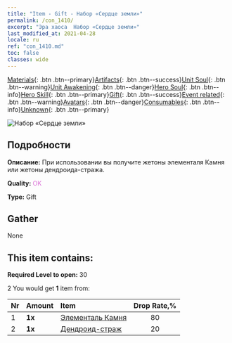 ```yaml
---
title: "Item - Gift - Набор «Сердце земли»"
permalink: /con_1410/
excerpt: "Эра хаоса  Набор «Сердце земли»"
last_modified_at: 2021-04-28
locale: ru
ref: "con_1410.md"
toc: false
classes: wide
---
```

 [Materials](/ItemsRU/){: .btn .btn--primary}[Artifacts](/ItemsRU/Artifacts/){: .btn .btn--success}[Unit Soul](/ItemsRU/UnitSoul/){: .btn .btn--warning}[Unit Awakening](/ItemsRU/UnitAwakening/){: .btn .btn--danger}[Hero Soul](/ItemsRU/HeroSoul/){: .btn .btn--info}[Hero Skill](/ItemsRU/HeroSkill/){: .btn .btn--primary}[Gift](/ItemsRU/Gift/){: .btn .btn--success}[Event related](/ItemsRU/Events/){: .btn .btn--warning}[Avatars](/ItemsRU/Avatars/){: .btn .btn--danger}[Consumables](/ItemsRU/Consumables/){: .btn .btn--info}[Unknown](/ItemsRU/Unknown/){: .btn .btn--primary}

 ![Набор «Сердце земли»](/images/t/i_907024.png)

## Подробности
 **Описание:** При использовании вы получите жетоны элементаля Камня или жетоны дендроида-стража.

 **Quality:** <span style="color: #DA70D6">OK</span>

 **Type:** Gift

## Gather

  None

## This item contains:

 **Required Level to open:** 30

 2 You would get **1** item  from:

  | Nr | Amount |     Item    | Drop Rate,% |
  |:---|:-------|:------------|:---------:|
  | 1 |  **1x** | [Элементаль Камня](/ItemsRU/unt_266/) | 80 | 
  | 2 |  **1x** | [Дендроид-страж](/ItemsRU/unt_203/) | 20 | 
